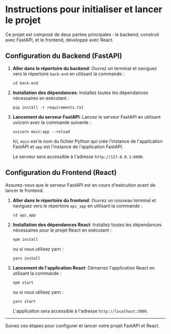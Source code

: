 
# Instructions pour initialiser et lancer le projet

Ce projet est composé de deux parties principales : le backend, construit avec FastAPI, et le frontend, développé avec React.

## Configuration du Backend (FastAPI)

1. **Aller dans le répertoire du backend**:
   Ouvrez un terminal et naviguez vers le répertoire `back-end` en utilisant la commande :
   ```
   cd back-end
   ```

2. **Installation des dépendances**:
   Installez toutes les dépendances nécessaires en exécutant :
   ```
   pip install -r requirements.txt
   ```

3. **Lancement du serveur FastAPI**:
   Lancez le serveur FastAPI en utilisant uvicorn avec la commande suivante :
   ```
   uvicorn main:app --reload
   ```
   Ici, `main` est le nom du fichier Python qui crée l'instance de l'application FastAPI et `app` est l'instance de l'application FastAPI.

   Le serveur sera accessible à l'adresse `http://127.0.0.1:8000`.

## Configuration du Frontend (React)

Assurez-vous que le serveur FastAPI est en cours d'exécution avant de lancer le frontend.

1. **Aller dans le répertoire du frontend**:
   Ouvrez un nouveau terminal et naviguez vers le répertoire `api_app` en utilisant la commande :
   ```
   cd api_app
   ```

2. **Installation des dépendances React**:
   Installez toutes les dépendances nécessaires pour le projet React en exécutant :
   ```
   npm install
   ```
   ou si vous utilisez yarn :
   ```
   yarn install
   ```

3. **Lancement de l'application React**:
   Démarrez l'application React en utilisant la commande :
   ```
   npm start
   ```
   ou si vous utilisez yarn :
   ```
   yarn start
   ```

   L'application sera accessible à l'adresse `http://localhost:3000`.

---

Suivez ces étapes pour configurer et lancer votre projet FastAPI et React.
